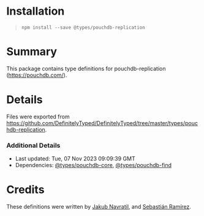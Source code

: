 # Installation
> `npm install --save @types/pouchdb-replication`

# Summary
This package contains type definitions for pouchdb-replication (https://pouchdb.com/).

# Details
Files were exported from https://github.com/DefinitelyTyped/DefinitelyTyped/tree/master/types/pouchdb-replication.

### Additional Details
 * Last updated: Tue, 07 Nov 2023 09:09:39 GMT
 * Dependencies: [@types/pouchdb-core](https://npmjs.com/package/@types/pouchdb-core), [@types/pouchdb-find](https://npmjs.com/package/@types/pouchdb-find)

# Credits
These definitions were written by [Jakub Navratil](https://github.com/trubit), and [Sebastián Ramírez](https://github.com/tiangolo).
